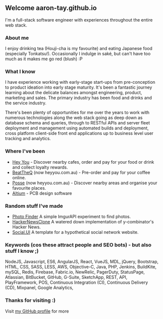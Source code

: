 ## Welcome aaron-tay.github.io

I'm a full-stack software engineer with experiences throughout the entire web stack.

### About me
I enjoy drinking tea (Houji-cha is my favourite) and eating Japanese food (especially Tonkatsu!). Occasionally I indulge in saké, but can't have too much as it makes me go red (blush) :P

### What I know

I have experience working with early-stage start-ups from pre-conception to product ideation into early stage maturity. It's been a fantastic journey learning about the delicate balances amongst engineering, product, marketing and sales. The primary industry has been food and drinks and the service industry.

There's been plenty of opportunities for me over the years to work with numerous technologies along the web stack going as deep down as database schema and queries, through to RESTful APIs and server fleet deployment and management using automated builds and deployment, cross platform client-side front end applications up to business level user tracking and analytics.

### Where I've been

* [Hey You](https://heyyou.com.au) - Discover nearby cafes, order and pay for your food or drink and collect loyalty rewards.
* [BeatTheQ](https://www.beattheq.com) (now heyyou.com.au) - Pre-order and pay for your coffee online.
* [Posse](https://posse.com) (now heyyou.com.au) - Discover nearby areas and organise your favourite places.
* [Altium](http://www.altium.com/) - PCB design software

### Random stuff I've made

* [Photo Finder](https://aaron-tay.github.io/photoAlbum.html) A simple ImgurAPI experiment to find photos.
* [HackerNewsClone](https://aaron-tay.github.io/hackerNewsClone.html) A watered down implementation of y-combinator's Hacker News.
* [Social.UI](https://aaron-tay.github.io/social.ui) A template for a hypothetical social network website.


### Keywords (cos these attract people and SEO bots) - but also stuff I know ;)

NodeJS, Javascript, ES6, AngularJS, React, VueJS, MDL, jQuery, Bootstrap, HTML, CSS, SASS, LESS, AWS, Objective-C, Java, PHP, Jenkins, BuildKite, mySQL, Redis, Firebase, Fabric.io, NewRelic, PagerDuty, StatusPage, Atlassian, BitBucket, GitHub, G-Suite, SketchApp, REST, API, PlayFramework, POS, Continuous Integration (CI), Continuous Delivery (CD), Mixpanel, Google Analytics,

### Thanks for visiting :)

Visit [my GitHub profile](https://github.com/aaron-tay) for more
